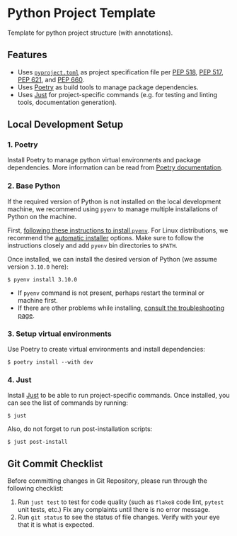 # Python Project Template

Template for python project structure (with annotations).

## Features

- Uses [`pyproject.toml`](https://pip.pypa.io/en/stable/reference/build-system/pyproject-toml/)
  as project specification file per
  [PEP 518](https://www.python.org/dev/peps/pep-0518/),
  [PEP 517](https://www.python.org/dev/peps/pep-0517/),
  [PEP 621](https://www.python.org/dev/peps/pep-0621/), and
  [PEP 660](https://www.python.org/dev/peps/pep-0660/).
- Uses [Poetry](https://github.com/python-poetry/poetry)
  as build tools to manage package dependencies.
- Uses [Just](https://github.com/casey/just) for project-specific commands
  (e.g. for testing and linting tools, documentation generation).

## Local Development Setup

### 1. Poetry

Install Poetry to manage python virtual environments and package dependencies.
More information can be read from [Poetry documentation](https://python-poetry.org/docs/master/).

### 2. Base Python

If the required version of Python is not installed on the local development machine,
we recommend using `pyenv` to manage multiple installations of Python on the machine.

First, [following these instructions to install `pyenv`](https://github.com/pyenv/pyenv#installation).
For Linux distributions, we recommend the [automatic installer](https://github.com/pyenv/pyenv-installer) options.
Make sure to follow the instructions closely and add `pyenv` bin directories to `$PATH`.

Once installed, we can install the desired version of Python (we assume version `3.10.0` here):

```shell
$ pyenv install 3.10.0
```

- If `pyenv` command is not present, perhaps restart the terminal or machine first.
- If there are other problems while installing,
  [consult the troubleshooting page](https://github.com/pyenv/pyenv/wiki/common-build-problems).

### 3. Setup virtual environments

Use Poetry to create virtual environments and install dependencies:

```shell
$ poetry install --with dev
```

### 4. Just

Install [Just](https://github.com/casey/just) to be able to run project-specific commands.
Once installed, you can see the list of commands by running:

```shell
$ just
```

Also, do not forget to run post-installation scripts:

```shell
$ just post-install
```

## Git Commit Checklist

Before committing changes in Git Repository,
please run through the following checklist:

1. Run `just test` to test for code quality
   (such as `flake8` code lint, `pytest` unit tests, etc.)
   Fix any complaints until there is no error message.
2. Run `git status` to see the status of file changes.
   Verify with your eye that it is what is expected.
